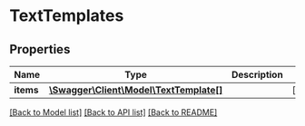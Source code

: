 # TextTemplates

## Properties
Name | Type | Description | Notes
------------ | ------------- | ------------- | -------------
**items** | [**\Swagger\Client\Model\TextTemplate[]**](TextTemplate.md) |  | [optional] 

[[Back to Model list]](../../README.md#documentation-for-models) [[Back to API list]](../../README.md#documentation-for-api-endpoints) [[Back to README]](../../README.md)

